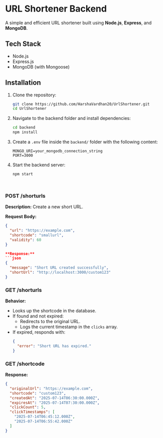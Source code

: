 
# URL Shortener Backend

A simple and efficient URL shortener built using **Node.js**, **Express**, and **MongoDB**.


## Tech Stack

- Node.js
- Express.js
- MongoDB (with Mongoose)

## Installation

1. Clone the repository:
   ```bash
   git clone https://github.com/HarshaVardhan20/UrlShortener.git
   cd UrlShortener
2. Navigate to the backend folder and install dependencies:
   ```bash
   cd backend
   npm install
3. Create a `.env` file inside the `backend/` folder with the following content:

   ```env
   MONGO_URI=your_mongodb_connection_string
   PORT=3000

4. Start the backend server:

   ```bash
   npm start




### POST /shorturls

**Description:** Create a new short URL.

**Request Body:**
```json
{
  "url": "https://example.com",
  "shortcode": "smallurl",
  "validity": 60
}

**Response:**
```json
{
  "message": "Short URL created successfully",
  "shortUrl": "http://localhost:3000/custom123"
}

```
### GET /shorturls

**Behavior:**
- Looks up the shortcode in the database.
- If found and not expired:
  - Redirects to the original URL.
  - Logs the current timestamp in the `clicks` array.
- If expired, responds with:
  ```json
  {
    "error": "Short URL has expired."
  }

### GET /shortcode
**Response:**
```json
{
  "originalUrl": "https://example.com",
  "shortcode": "custom123",
  "createdAt": "2025-07-14T06:30:00.000Z",
  "expiresAt": "2025-07-14T07:30:00.000Z",
  "clickCount": 5,
  "clickTimestamps": [
    "2025-07-14T06:45:12.000Z",
    "2025-07-14T06:55:42.000Z"
  ]
}
```
